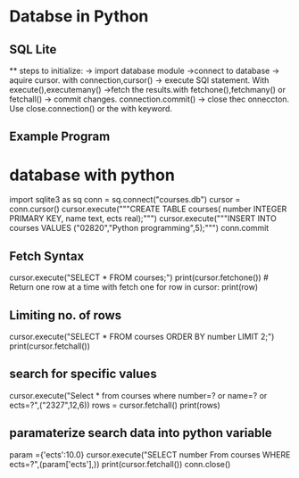 # Databse in Python

## SQL Lite

**  steps to initialize:
-> import database module
->connect to database
-> aquire cursor. with connection,cursor()
-> execute SQl statement. With execute(),executemany()
->fetch the results.with fetchone(),fetchmany() or fetchall()
-> commit changes. connection.commit()
-> close thec onneccton. Use close.connection() or the with keyword.

## Example Program

# database with python
import sqlite3 as sq
conn = sq.connect("courses.db")
cursor = conn.cursor()
cursor.execute("""CREATE TABLE courses(
               number INTEGER PRIMARY KEY,
               name text,
               ects real);""")
cursor.execute("""INSERT INTO courses VALUES
               ("02820","Python programming",5);""")
conn.commit

## Fetch Syntax

cursor.execute("SELECT * FROM courses;")
print(cursor.fetchone()) # Return one row at a time with fetch one
for row in cursor:
    print(row)

## Limiting no. of rows
cursor.execute("SELECT * FROM courses ORDER BY number LIMIT 2;")
print(cursor.fetchall())

## search for specific values

 cursor.execute("Select * from courses where number=? or name=? or ects=?",("2327",12,6))
 rows = cursor.fetchall()
 print(rows)

## paramaterize search data into python variable

param ={'ects':10.0}
cursor.execute("SELECT number From courses WHERE ects=?",(param['ects'],))
print(cursor.fetchall())
conn.close()